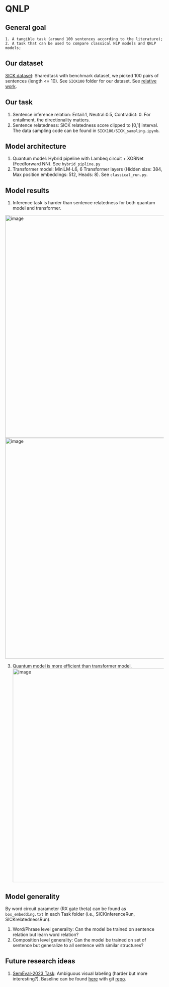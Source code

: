 # QNLP

## General goal
```
1. A tangible task (around 100 sentences according to the literature);
2. A task that can be used to compare classical NLP models and QNLP models;
```
## Our dataset
[SICK dataset](https://huggingface.co/datasets/RobZamp/sick): Sharedtask with benchmark dataset, we picked 100 pairs of sentences (length <= 10). See `SICK100` folder for our dataset. See [relative work](https://arxiv.org/pdf/1910.08772).  

## Our task
1. Sentence inference relation: Entail:1, Neutral:0.5, Contradict: 0. For entailment, the directionality matters. 
2. Sentence relatedness: SICK relatedness score clipped to [0,1] interval.  
The data sampling code can be found in `SICK100/SICK_sampling.ipynb`.

## Model architecture
1. Quantum model: Hybrid pipeline with Lambeq circuit + XORNet (Feedforward NN). See `hybrid_pipline.py`
2. Transformer model: MiniLM-L6, 6 Transformer layers (Hidden size: 384, Max position embeddings: 512, Heads: 8). See `classical_run.py`.
   
## Model results
1. Inference task is harder than sentence relatedness for both quantum model and transformer.
<img width="705" alt="image" src="https://github.com/user-attachments/assets/1c76942e-dd73-42b8-9986-8612e80ecd5e" />

<img width="699" alt="image" src="https://github.com/user-attachments/assets/cd864ff7-2367-46d2-8057-430a60b72bd9" />

3. Quantum model is more efficient than transformer model.
   <img width="676" alt="image" src="https://github.com/user-attachments/assets/4975e040-5f23-4147-a0de-8ad9d3ffc7cc" />

## Model generality
By word circuit parameter (RX gate theta) can be found as `box_embedding.txt` in each Task folder (i.e., SICKinferenceRun, SICKrelatednessRun).

1. Word/Phrase level generality: Can the model be trained on sentence relation but learn word relation?
2. Composition level generality: Can the model be trained on set of sentence but generalize to all sentence with similar structures?

## Future research ideas
1. [SemEval-2023 Task](https://raganato.github.io/vwsd/): Ambiguous visual labeling (harder but more interesting?). Baseline can be found [here](https://aclanthology.org/2023.semeval-1.308.pdf) with git [repo](https://github.com/asahi417/visual-wsd-baseline).

